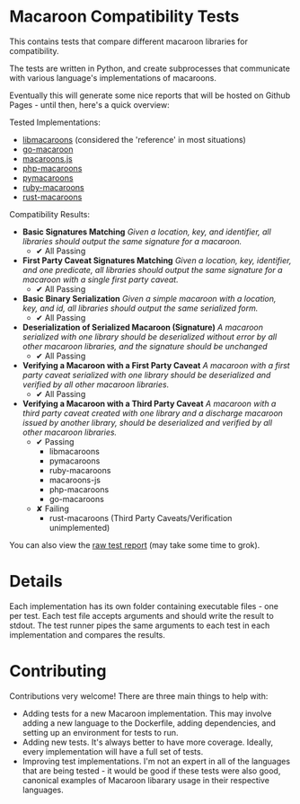 # Macaroon Compatibility Tests

This contains tests that compare different macaroon libraries for compatibility. 

The tests are written in Python, and create subprocesses that communicate with various language's implementations of macaroons.

Eventually this will generate some nice reports that will be hosted on Github Pages - until then, here's a quick overview:

Tested Implementations:

 - [libmacaroons](https://github.com/rescrv/libmacaroons) (considered the 'reference' in most situations)
 - [go-macaroon](https://github.com/go-macaroon/macaroon)
 - [macaroons.js](https://github.com/nitram509/macaroons.js)
 - [php-macaroons](https://github.com/immense/php-macaroons)
 - [pymacaroons](https://github.com/ecordell/pymacaroons)
 - [ruby-macaroons](https://github.com/localmed/ruby-macaroons)
 - [rust-macaroons](https://github.com/cryptosphere/rust-macaroons)

Compatibility Results:

 - **Basic Signatures Matching** *Given a location, key, and identifier, all libraries should output the same signature for a macaroon.*
    + ✔ All Passing
 - **First Party Caveat Signatures Matching** *Given a location, key, identifier, and one predicate, all libraries should output the same signature for a macaroon with a single first party caveat.*
    + ✔ All Passing
 - **Basic Binary Serialization** *Given a simple macaroon with a location, key, and id, all libraries should output the same serialized form.*
     + ✔ All Passing
 - **Deserialization of Serialized Macaroon (Signature)** *A macaroon serialized with one library should be deserialized without error by all other macaroon libraries, and the signature should be unchanged*
     + ✔ All Passing
 - **Verifying a Macaroon with a First Party Caveat** *A macaroon with a first party caveat serialized with one library should be deserialized and verified by all other macaroon libraries.*
     + ✔ All Passing
 - **Verifying a Macaroon with a Third Party Caveat** *A macaroon with a third party caveat created with one library and a discharge macaroon issued by another library, should be deserialized and verified by all other macaroon libraries.*
     + ✔ Passing
         * libmacaroons
         * pymacaroons
         * ruby-macaroons
         * macaroons-js
         * php-macaroons
        * go-macaroons
     + ✘ Failing
         * rust-macaroons (Third Party Caveats/Verification unimplemented)

You can also view the [raw test report](https://rawgit.com/ecordell/macaroon-compatibility/master/report.html) (may take some time to grok).

# Details

Each implementation has its own folder containing executable files - one per test. Each test file accepts arguments and should write the result to stdout. The test runner pipes the same arguments to each test in each implementation and compares the results.

# Contributing

Contributions very welcome! There are three main things to help with:

 - Adding tests for a new Macaroon implementation. This may involve adding a new language to the Dockerfile, adding dependencies, and setting up an environment for tests to run.
 - Adding new tests. It's always better to have more coverage. Ideally, every implementation will have a full set of tests.
 - Improving test implementations. I'm not an expert in all of the languages that are being tested - it would be good if these tests were also good, canonical examples of Macaroon libarary usage in their respective languages.
